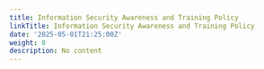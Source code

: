 ```yaml
---
title: Information Security Awareness and Training Policy
linkTitle: Information Security Awareness and Training Policy
date: '2025-05-01T21:25:00Z'
weight: 0
description: No content
---
```



